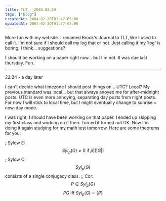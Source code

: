 ```yaml
---
title: TLT_-_2004.02.19
tags: ["blog"]
createdAt: 2004-02-20T01:47-05:00
updatedAt: 2004-02-20T01:47-05:00
---
```


More fun with my website. I renamed Brock's Journal to TLT, like I used to call it. I'm not sure if I should call my log that or not. Just calling it my 'log' is boring, I think... suggestions?

I should be working on a paper right now... but I'm not. It was due last thursday. Fun.

----

22:24 - a day later

I can't decide what timezone I should post things on... UTC? Local? My previous standard was local... but that always anoyed me for after-midnight posts. UTC is even more annoying, separating day posts from night posts. For now I will stick to local time, but I might eventually change to sunrise = new-day mode.

I was right, I should have been working on that paper. I ended up skipping my first class and working on it then. Turned it turned out OK. Now I'm doing it again studying for my math test tomorrow. Here are some theorems for you:

; Sylow E: $$ Syl_{p}(G) \ne 0 \mbox{ if } p | (|G|) $$
; Sylow C: $$ Syl_{p}(G) $$ consists of a single conjugacy class.
;; Cor: $$ P \in Syl_{p}(G) $$ $$ P G \mbox{ iff } Syl_{p}(G) = \{P\} $$




